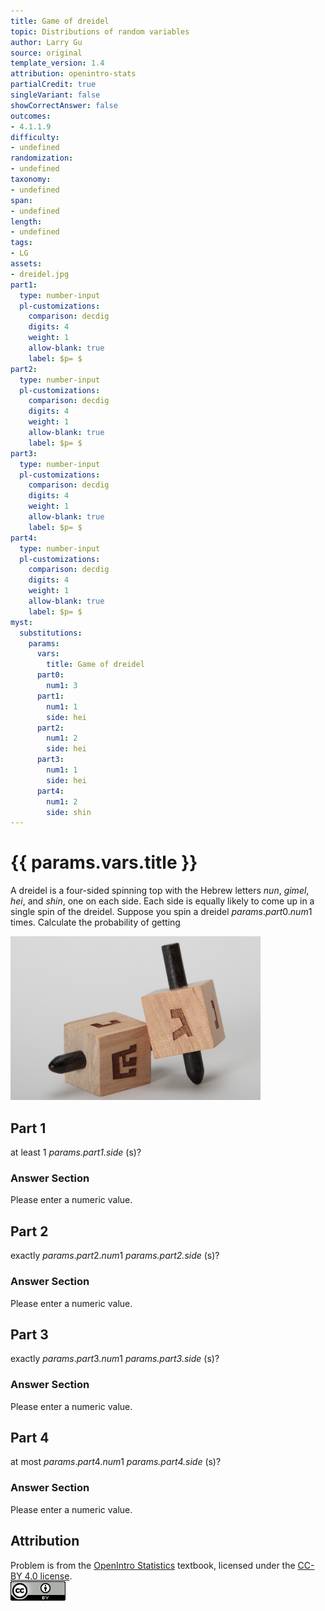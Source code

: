 ```yaml
---
title: Game of dreidel
topic: Distributions of random variables
author: Larry Gu
source: original
template_version: 1.4
attribution: openintro-stats
partialCredit: true
singleVariant: false
showCorrectAnswer: false
outcomes:
- 4.1.1.9
difficulty:
- undefined
randomization:
- undefined
taxonomy:
- undefined
span:
- undefined
length:
- undefined
tags:
- LG
assets:
- dreidel.jpg
part1:
  type: number-input
  pl-customizations:
    comparison: decdig
    digits: 4
    weight: 1
    allow-blank: true
    label: $p= $
part2:
  type: number-input
  pl-customizations:
    comparison: decdig
    digits: 4
    weight: 1
    allow-blank: true
    label: $p= $
part3:
  type: number-input
  pl-customizations:
    comparison: decdig
    digits: 4
    weight: 1
    allow-blank: true
    label: $p= $
part4:
  type: number-input
  pl-customizations:
    comparison: decdig
    digits: 4
    weight: 1
    allow-blank: true
    label: $p= $
myst:
  substitutions:
    params:
      vars:
        title: Game of dreidel
      part0:
        num1: 3
      part1:
        num1: 1
        side: hei
      part2:
        num1: 2
        side: hei
      part3:
        num1: 1
        side: hei
      part4:
        num1: 2
        side: shin
---
```

# {{ params.vars.title }}
A dreidel is a four-sided spinning top with the Hebrew letters $\textit{nun}$, $\textit{gimel}$, $\textit{hei}$, and $\textit{shin}$, one on each side. Each side is equally likely to come up in a single spin of the dreidel. Suppose you spin a dreidel ${{ params.part0.num1 }}$ times. Calculate the probability of getting

<img src="dreidel.jpg" width=400>

## Part 1

at least $1$ $\textit{ {{params.part1.side}} }$(s)?

### Answer Section

Please enter a numeric value.

## Part 2

exactly ${{ params.part2.num1 }}$ $\textit{ {{params.part2.side}} }$(s)?

### Answer Section

Please enter a numeric value.

## Part 3

exactly ${{ params.part3.num1 }}$ $\textit{ {{params.part3.side}} }$(s)?

### Answer Section

Please enter a numeric value.

## Part 4

at most ${{ params.part4.num1 }}$ $\textit{ {{params.part4.side}} }$(s)?

### Answer Section

Please enter a numeric value.

## Attribution

Problem is from the [OpenIntro Statistics](https://openintro.org/book/os/) textbook, licensed under the [CC-BY 4.0 license](https://creativecommons.org/licenses/by/4.0/).<br>![Image representing the Creative Commons 4.0 BY license.](https://raw.githubusercontent.com/firasm/bits/master/by.png)
